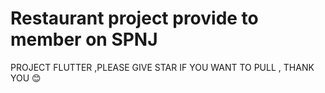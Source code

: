 # Restaurant project provide to member on SPNJ

PROJECT FLUTTER ,PLEASE GIVE STAR IF YOU WANT TO PULL , THANK YOU 😊 

